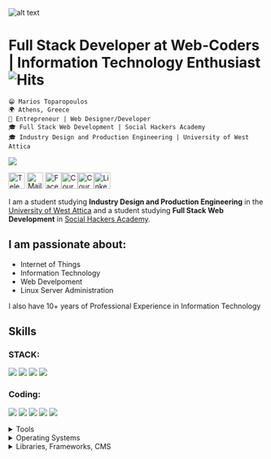 ![alt text](https://raw.githubusercontent.com/mariosffx/mariosffx/master/header.png "Header Image")

# Full Stack Developer at Web-Coders | Information Technology Enthusiast ![Hits](https://hitcounter.pythonanywhere.com/count/tag.svg?url=https%3A%2F%2Fgithub.com%2Fmariosffx)

`😁 Marios Toparopoulos` <br />
`🌍 Athens, Greece` <br />
`💼 Entrepreneur | Web Designer/Developer` <br/> 
`🎓 Full Stack Web Development | Social Hackers Academy` <br />
`🎓 Industry Design and Production Engineering | University of West Attica`<br />

<a href="https://github.com/mariosffx/mariosffx/blob/master/CV%20-%20Full%20Stack%20Web%20Developer%20-%20Marios%20Toparopoulos.pdf"><img src="https://img.shields.io/badge/🔽Download_My_CV-002366"/></a>


<a href="tel:+306947158688" target="_blank"><img src="https://github.com/mariosffx/mariosffx/raw/master/icons/tel.png" height="32" alt="Telephone"/></a>
<a href="mailto:marios@web-coders.net" target="_blank"><img src="https://github.com/mariosffx/mariosffx/raw/master/icons/mail.svg" height="32" alt="Mail"/></a>
<a href="https://www.facebook.com/mariosffx" target="_blank"><img src="https://github.com/mariosffx/mariosffx/raw/master/icons/fb.png" height="32" alt="Facebook"/></a><a href="https://www.coursera.org/user/7069f5c593dff14d164263d5bbe7949c" target="_blank"><img src="https://github.com/mariosffx/mariosffx/raw/master/icons/coursera.png" height="32" alt="Coursera"/><a href="https://www.instagram.com/mariosffx" target="_blank"><img src="https://github.com/mariosffx/mariosffx/raw/master/icons/ig.png" height="32" alt="Coursera"/></a><a href="https://www.linkedin.com/in/mariosffx" target="_blank"><img src="https://github.com/mariosffx/mariosffx/raw/master/icons/in.png" height="32" alt="LinkedIn"/></a>


I am a student studying **Industry Design and Production Engineering** in the [University of West Attica](https://www.uniwa.gr) and a student studying **Full Stack Web Development** in [Social Hackers Academy](https://www.socialhackers.academy.org). 

## I am passionate about:
- Internet of Things 
- Information Technology
- Web Develpoment
- Linux Server Administration

I also have 10+ years of Professional Experience in Information Technology

## Skills
### STACK:
<img src="https://img.shields.io/badge/MySQL-%E2%98%85%E2%98%85%E2%98%85%E2%98%85%E2%98%85-F29111" /> <img src="https://img.shields.io/badge/ExpressJS-%E2%98%85%E2%98%85%E2%98%85%E2%98%85%E2%98%85-88FF88" /> <img src="https://img.shields.io/badge/ReactJS-★★★★★-41DFFF" /> <img src="https://img.shields.io/badge/NodeJS-%E2%98%85%E2%98%85%E2%98%85%E2%98%85%E2%98%85-00FF00" />

### Coding:
<img src="https://img.shields.io/badge/HTML5-ff7851" /> <img src="https://img.shields.io/badge/CSS3-44b2fb" /> <img src="https://img.shields.io/badge/JavaScript-important" /> <img src="https://img.shields.io/badge/Python -00FF00" /> <img src="https://img.shields.io/badge/SQL -FF0000" />

<details>
	<summary>Tools</summary>
	<ul>
		<li>Adobe Illustrator</li>
		<li>Adobe Photoshop</li>
		<li>Adobe XD</li>
		<li>Adruino</li>
		<li>AutoCAD</li>
		<li>Filezilla</li>
		<li>Linux Subsystem for Windows</li>
		<li>Notepad++</li>
		<li>pyCharm</li>
		<li>Visual Studio Code</li>
		<li>WinSCP</li>
	</ul>
</details>

<details>
	<summary>Operating Systems</summary>
	<ul>
		<li>Fedora Server</li>
		<li>Windows</li>
	</ul>
</details>

<details>
	<summary>Libraries, Frameworks, CMS</summary>
	<ul>
	<li>BeautifulSoup 4</li>
	<li>Python Flask</li>
	<li>WordPress</li>
</details>

